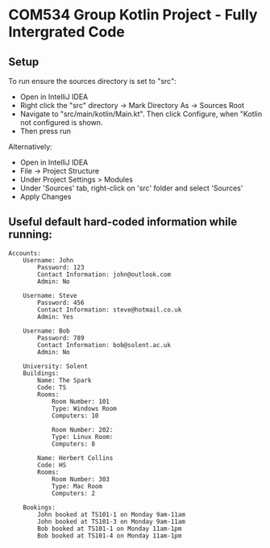 # COM534 Group Kotlin Project - Fully Intergrated Code

## Setup

To run ensure the sources directory is set to "src":
- Open in IntelliJ IDEA
- Right click the "src" directory -> Mark Directory As -> Sources Root
- Navigate to "src/main/kotlin/Main.kt". Then click Configure, when "Kotlin not configured is shown.
- Then press run

Alternatively:
- Open in IntelliJ IDEA
- File -> Project Structure
- Under Project Settings > Modules
- Under 'Sources' tab, right-click on 'src' folder and select 'Sources'
- Apply Changes

## Useful default hard-coded information while running:

```
Accounts:
    Username: John
        Password: 123
        Contact Information: john@outlook.com
        Admin: No

    Username: Steve
        Password: 456
        Contact Information: steve@hotmail.co.uk
        Admin: Yes
 
    Username: Bob
        Password: 789
        Contact Information: bob@solent.ac.uk
        Admin: No
 
    University: Solent
    Buildings:
        Name: The Spark
        Code: TS
        Rooms:
            Room Number: 101
            Type: Windows Room
            Computers: 10
 
            Room Number: 202:
            Type: Linux Room:
            Computers: 8
 
        Name: Herbert Collins
        Code: HS
        Rooms:
            Room Number: 303
            Type: Mac Room
            Computers: 2
 
    Bookings:
        John booked at TS101-1 on Monday 9am-11am
        John booked at TS101-3 on Monday 9am-11am
        Bob booked at TS101-1 on Monday 11am-1pm
        Bob booked at TS101-4 on Monday 11am-1pm
```

